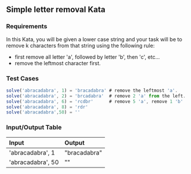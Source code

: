 ## Simple letter removal Kata

### Requirements 

In this Kata, you will be given a lower case string and your task will be to remove k characters from that string using the following rule:

- first remove all letter 'a', followed by letter 'b', then 'c', etc...
- remove the leftmost character first.
  
### Test Cases

```JavaScript
solve('abracadabra', 1) = 'bracadabra' # remove the leftmost 'a'.
solve('abracadabra', 2) = 'brcadabra'  # remove 2 'a' from the left.
solve('abracadabra', 6) = 'rcdbr'      # remove 5 'a', remove 1 'b' 
solve('abracadabra', 8) = 'rdr'
solve('abracadabra',50) = ''
```

### Input/Output Table

| Input             | Output             |
| :---------------- | :----------------- |
| 'abracadabra', 1 | "bracadabra" |
| 'abracadabra', 50   | ""    |


